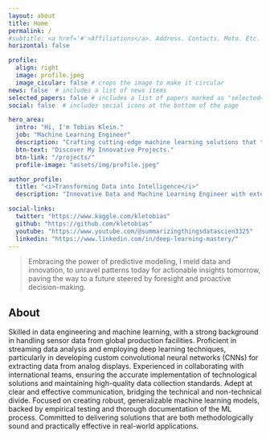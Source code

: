 ```yaml
---
layout: about
title: Home
permalink: /
#subtitle: <a href='#'>Affiliations</a>. Address. Contacts. Moto. Etc.
horizontal: false

profile:
  align: right
  image: profile.jpeg
  image_cicular: false # crops the image to make it circular
news: false  # includes a list of news items
selected_papers: false # includes a list of papers marked as "selected={true}"
social: false  # includes social icons at the bottom of the page

hero_area:
  intro: "Hi, I'm Tobias Klein."
  job: "Machine Learning Engineer"
  description: "Crafting cutting-edge machine learning solutions that turn complex data into actionable insights."
  btn-text: "Discover My Innovative Projects."
  btn-link: "/projects/"
  profile-image: "assets/img/profile.jpeg"

author_profile:
  title: "<i>Transforming Data into Intelligence</i>"
  description: "Innovative Data and Machine Learning Engineer with extensive experience in diverse data types and environments. Expert in designing and implementing custom deep learning models to extract, analyze, and interpret data for multinational teams. My approach combines rigorous methodology with clear communication, ensuring both technical excellence and practical applicability in international settings. Committed to delivering data-driven solutions that are both insightful and actionable."

social-links:
  twitter: "https://www.kaggle.com/kletobias"
  github: "https://github.com/kletobias"
  youtube: "https://www.youtube.com/@summarizingthingsdatascien3325"
  linkedin: "https://www.linkedin.com/in/deep-learning-mastery/"
---
```



> Embracing the power of predictive modeling, I meld data and
innovation, to unravel patterns today for actionable insights tomorrow, paving
the way to a future steered by foresight and proactive decision-making.

## About

Skilled in data engineering and machine learning, with a strong background in handling sensor data from global production facilities. Proficient in streaming data analysis and employing deep learning techniques, particularly in developing custom convolutional neural networks (CNNs) for extracting data from analog displays. Experienced in collaborating with international teams, ensuring the accurate implementation of technological solutions and maintaining high-quality data collection standards. Adept at clear and effective communication, bridging the technical and non-technical divide. Focused on creating robust, generalizable machine learning models, backed by empirical testing and thorough documentation of the ML process. Committed to delivering solutions that are both methodologically sound and practically effective in real-world applications.
<br>
<br>
<br>
